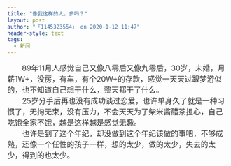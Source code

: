 ```yaml
---
title: "像我这样的人，多吗？"
layout: post
author: "「1145323554」 on 2020-1-12 11:47"
header-style: text
tags:
  - 新闻
---
```


<head></head>
<body>
 <font style="color:rgb(51, 51, 51)"><font face="&amp;quot"><font style="font-size:17px">&nbsp; &nbsp;&nbsp; &nbsp; 89年11月人感觉自己又像八零后又像九零后，30岁，未婚，月薪1W+，没房，有车，有个20W+的存款，感觉一天天过跟梦游似的，也不知道自己想干什么，整天都干了什么。<br> 　　25岁分手后再也没有成功谈过恋爱，也许单身久了就是一种习惯了，无拘无束，没有压力，不会天天为了柴米酱醋茶担心，自己吃饱全家不饿，越是这样越是感觉无趣。<br> 　　也许是到了这个年纪，却没做到这个年纪该做的事吧，不够成熟，还像一个任性的孩子一样，想的太少，做的太少，失去的太少，得到的也太少。</font></font></font>
 <br> 
 <div align="center"> 
  <font style="color:rgb(153, 153, 153)"><font face="&amp;quot"><br> </font></font> 
 </div>
 <br> 
 <br>
</body>


